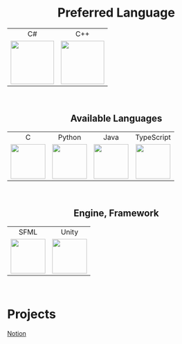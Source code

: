 <h1 align=center>Preferred Language</h1>
<table align=center>
  <tr>
    <td align=center>C#</td>
    <td align=center>C++</td>
  </tr>
  <tr>
    <td style="width: 100px"><img src="https://i.namu.wiki/i/rR0JqoHBX6JAFtqYRWEFCutl8t2UvLGETvnivzsAzcUgvycs-EDmvEW9Buj8AdK36K7FelgNRzf5gZW2T7vtQA.svg" width=100px/></td>
    <td style="width: 100px"><img src="https://i.namu.wiki/i/Rv7cLGvX03Y-IX85VC6HXqtKuAhofMYJdodeW2v38Ghm6eCgDCqAhjXWcAWb0MB5UdvweeYI8QLNalwMevPplw.svg" width=100px/></td>
  </tr>
</table>
<br/>

<h2 align=center>Available Languages</h2>
<table align=center>
  <tr>
    <td align=center>C</td>
    <td align=center>Python</td>
    <td align=center style="width: 80;">Java</td>
    <td align=center>TypeScript</td>
  </tr>
  <tr>
    <td align=center><img src="https://i.namu.wiki/i/KcqDuQYTxNpUcLIMZTg28QXse0XiWx1G7K68kYYCo1GuhoHmhB_V8Qe9odGGt0BH9-0nQZTN53WXTNpDmwVfWQ.svg" width=80/></td>
    <td align=center><img src="https://brandslogos.com/wp-content/uploads/images/large/python-logo.png" width=80/></td>
    <td align=center><img src="https://static-00.iconduck.com/assets.00/java-icon-378x512-w60vlu77.png" height=80/></td>
    <td align=center><img src="https://upload.wikimedia.org/wikipedia/commons/thumb/4/4c/Typescript_logo_2020.svg/1024px-Typescript_logo_2020.svg.png" width=80/></td>
  </tr>
</table>
<br/>

<h2 align=center>Engine, Framework</h2>
<table align=center>
  <tr>
    <td align=center>SFML</td>
    <td align=center>Unity</td>
  </tr>
  <tr>
    <td align=center><img src="https://www.sfml-dev.org/download/goodies/sfml-icon-small.png" width=80></td>
    <td align=center><img src="https://cdn-icons-png.flaticon.com/512/5969/5969346.png" width=80></td>
  </tr>
</table>

<br/>
<h1>Projects</h1>
<a href="https://www.notion.so/350e148211c941acb002efe0188ead22?v=448085785f3747f4a532d2accd706800">Notion</a>
